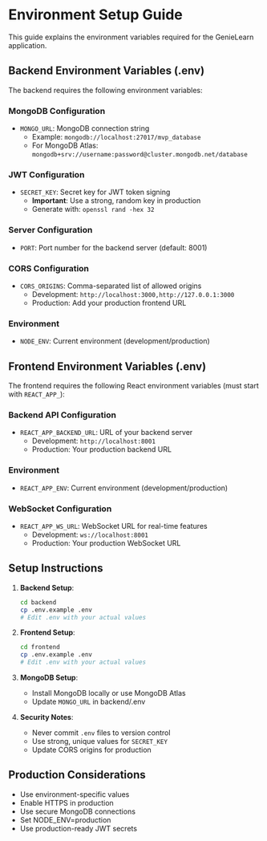 # Environment Setup Guide

This guide explains the environment variables required for the GenieLearn application.

## Backend Environment Variables (.env)

The backend requires the following environment variables:

### MongoDB Configuration

- `MONGO_URL`: MongoDB connection string
  - Example: `mongodb://localhost:27017/mvp_database`
  - For MongoDB Atlas: `mongodb+srv://username:password@cluster.mongodb.net/database`

### JWT Configuration

- `SECRET_KEY`: Secret key for JWT token signing
  - **Important**: Use a strong, random key in production
  - Generate with: `openssl rand -hex 32`

### Server Configuration

- `PORT`: Port number for the backend server (default: 8001)

### CORS Configuration

- `CORS_ORIGINS`: Comma-separated list of allowed origins
  - Development: `http://localhost:3000,http://127.0.0.1:3000`
  - Production: Add your production frontend URL

### Environment

- `NODE_ENV`: Current environment (development/production)

## Frontend Environment Variables (.env)

The frontend requires the following React environment variables (must start with `REACT_APP_`):

### Backend API Configuration

- `REACT_APP_BACKEND_URL`: URL of your backend server
  - Development: `http://localhost:8001`
  - Production: Your production backend URL

### Environment

- `REACT_APP_ENV`: Current environment (development/production)

### WebSocket Configuration

- `REACT_APP_WS_URL`: WebSocket URL for real-time features
  - Development: `ws://localhost:8001`
  - Production: Your production WebSocket URL

## Setup Instructions

1. **Backend Setup**:

   ```bash
   cd backend
   cp .env.example .env
   # Edit .env with your actual values
   ```

2. **Frontend Setup**:

   ```bash
   cd frontend
   cp .env.example .env
   # Edit .env with your actual values
   ```

3. **MongoDB Setup**:

   - Install MongoDB locally or use MongoDB Atlas
   - Update `MONGO_URL` in backend/.env

4. **Security Notes**:
   - Never commit `.env` files to version control
   - Use strong, unique values for `SECRET_KEY`
   - Update CORS origins for production

## Production Considerations

- Use environment-specific values
- Enable HTTPS in production
- Use secure MongoDB connections
- Set NODE_ENV=production
- Use production-ready JWT secrets
